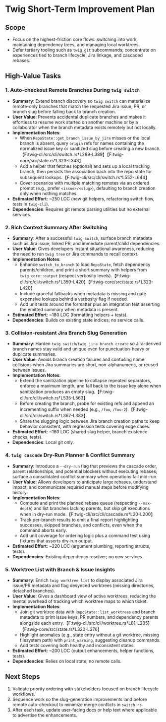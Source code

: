 # Twig Short-Term Improvement Plan

## Scope
- Focus on the highest-friction core flows: switching into work, maintaining dependency trees, and managing local worktrees.
- Defer tertiary tooling such as `twig git` subcommands; concentrate on experiences tied to branch lifecycle, Jira linkage, and cascaded rebases.

## High-Value Tasks

### 1. Auto-checkout Remote Branches During `twig switch`
- **Summary**: Extend branch discovery so `twig switch` can materialize remote-only branches that match the requested Jira issue, PR, or branch slug before falling back to branch creation.
- **User Value**: Prevents accidental duplicate branches and makes it effortless to resume work started on another machine or by a collaborator when the branch metadata exists remotely but not locally.
- **Implementation Notes**:
  - When `RepoState::get_branch_issue_by_jira` misses or the local branch is absent, query `origin` refs for names containing the normalized issue key or sanitized slug before creating a new branch.【F:twig-cli/src/cli/switch.rs†L289-L389】【F:twig-core/src/state.rs†L323-L343】
  - Add a helper that fetches (optional) and sets up a local tracking branch, then persists the association back into the repo state for subsequent lookups.【F:twig-cli/src/cli/switch.rs†L552-L644】
  - Cover scenarios with multiple matching remotes via an ordered prompt (e.g., prefer `<issue>/<slug>`), defaulting to branch creation only when nothing matches.
- **Estimated Effort**: ~250 LOC (new git helpers, refactoring switch flow, tests in `twig-cli`).
- **Dependencies**: Requires git remote parsing utilities but no external services.

### 2. Rich Context Summary After Switching
- **Summary**: After a successful `twig switch`, surface branch metadata such as Jira issue, linked PR, and immediate parent/child dependencies.
- **User Value**: Gives developers instant situational awareness, reducing the need to run `twig tree` or Jira commands to recall context.
- **Implementation Notes**:
  - Enhance `switch_to_branch` to load `RepoState`, fetch dependency parents/children, and print a short summary with helpers from `twig_core::output` (respect verbosity levels).【F:twig-cli/src/cli/switch.rs†L359-L420】【F:twig-core/src/state.rs†L323-L420】
  - Include graceful fallbacks when metadata is missing and gate expensive lookups behind a verbosity flag if needed.
  - Add unit tests around the formatter plus an integration test asserting the emitted summary when metadata is present.
- **Estimated Effort**: ~180 LOC (formatting helpers + tests).
- **Dependencies**: Builds on existing state indices; no service calls.

### 3. Collision-resistant Jira Branch Slug Generation
- **Summary**: Harden `twig switch`/`twig jira branch create` so Jira-derived branch names stay valid and unique even for punctuation-heavy or duplicate summaries.
- **User Value**: Avoids branch creation failures and confusing name collisions when Jira summaries are short, non-alphanumeric, or reused between issues.
- **Implementation Notes**:
  - Extend the sanitization pipeline to collapse repeated separators, enforce a maximum length, and fall back to the issue key alone when sanitization produces an empty slug.【F:twig-cli/src/cli/switch.rs†L535-L563】
  - Before creating the branch, probe for existing refs and append an incrementing suffix when needed (e.g., `/foo`, `/foo-2`).【F:twig-cli/src/cli/switch.rs†L367-L383】
  - Share the slugging logic between Jira branch creation paths to keep behavior consistent, with regression tests covering edge cases.
- **Estimated Effort**: ~160 LOC (shared slug helper, branch existence checks, tests).
- **Dependencies**: Local git only.

### 4. `twig cascade` Dry-Run Planner & Conflict Summary
- **Summary**: Introduce a `--dry-run` flag that previews the cascade order, parent relationships, and potential blockers without executing rebases; surface a consolidated conflict summary when operations fail mid-run.
- **User Value**: Allows developers to anticipate large rebases, understand impact, and communicate required manual steps before modifying history.
- **Implementation Notes**:
  - Compute and print the planned rebase queue (respecting `--max-depth`) and list branches lacking parents, but skip git executions when in dry-run mode.【F:twig-cli/src/cli/cascade.rs†L20-L200】
  - Track per-branch results to emit a final report highlighting successes, skipped branches, and conflicts, even when the command aborts early.
  - Add unit coverage for ordering logic plus a command test using fixtures that asserts dry-run output.
- **Estimated Effort**: ~220 LOC (argument plumbing, reporting structs, tests).
- **Dependencies**: Existing dependency resolver; no new services.

### 5. Worktree List with Branch & Issue Insights
- **Summary**: Enrich `twig worktree list` to display associated Jira issue/PR metadata and flag desynced worktrees (missing directories, detached branches).
- **User Value**: Gives a dashboard view of active worktrees, reducing the mental overhead of tracking which worktree maps to which ticket.
- **Implementation Notes**:
  - Join git worktree data with `RepoState::list_worktrees` and branch metadata to print issue keys, PR numbers, and dependency parents alongside each entry.【F:twig-cli/src/cli/worktree.rs†L81-L205】【F:twig-core/src/state.rs†L320-L376】
  - Highlight anomalies (e.g., state entry without a git worktree, missing filesystem path) with `print_warning`, suggesting cleanup commands.
  - Add tests covering both healthy and inconsistent states.
- **Estimated Effort**: ~200 LOC (output enhancements, helper functions, tests).
- **Dependencies**: Relies on local state; no remote calls.

## Next Steps
1. Validate priority ordering with stakeholders focused on branch lifecycle workflows.
2. Sequence work so the slug-generation improvements land before remote auto-checkout to minimize merge conflicts in `switch.rs`.
3. After each task, update user-facing docs or help text where applicable to advertise the enhancements.
